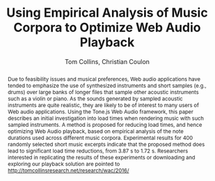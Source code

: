 --- 
  title: "Using Empirical Analysis of Music Corpora to Optimize Web Audio Playback" 
  abstract: "Due to feasibility issues and musical preferences, Web audio applications have tended to emphasize the use of synthesized instruments and short samples (e.g., drums) over large banks of longer files that sample other acoustic instruments such as a violin or piano. As the sounds generated by sampled acoustic instruments are quite realistic, they are likely to be of interest to many users of Web audio applications. Using the Tone.js Web Audio framework, this paper describes an initial investigation into load times when rendering music with such sampled instruments. A method is proposed for reducing load times, and hence optimizing Web Audio playback, based on empirical analysis of the note durations used across different music corpora. Experimental results for 400 randomly selected short music excerpts indicate that the proposed method does lead to significant load time reductions, from 3.87 s to 1.72 s. Researchers interested in replicating the results of these experiments or downloading and exploring our playback solution are pointed to http://tomcollinsresearch.net/research/wac/2016/" 
  address: "Atlanta, Georgia" 
  author: "Tom Collins, Christian Coulon" 
  booktitle: "Proceedings of the International Web Audio Conference" 
  editor: "Jason Freeman, Alexander Lerch, Matthew Paradis" 
  month: "Proceedings of the International Web Audio Conference"
  pages: "1--4" 
  publisher: "Georgia Tech" 
  series: "WAC '16"
  type: "Paper"  
  year: "2016" 
  id: "2016_45" 
  tags: year2016 
  pdflink: /_data/papers/pdf/2016/2016_45.pdf
  ISSN: 2663-5844
---